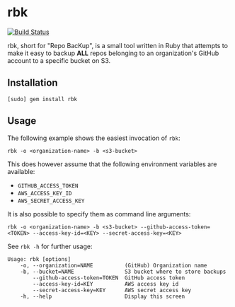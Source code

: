 # rbk

[![Build Status](https://travis-ci.org/mthssdrbrg/rbk.svg?branch=master)](https://travis-ci.org/mthssdrbrg/rbk)

rbk, short for "Repo BacKup", is a small tool written in Ruby that attempts to
make it easy to backup __ALL__ repos belonging to an organization's GitHub
account to a specific bucket on S3.

## Installation

```
[sudo] gem install rbk
```

## Usage

The following example shows the easiest invocation of `rbk`:

```
rbk -o <organization-name> -b <s3-bucket>
```

This does however assume that the following environment variables are available:

- `GITHUB_ACCESS_TOKEN`
- `AWS_ACCESS_KEY_ID`
- `AWS_SECRET_ACCESS_KEY`

It is also possible to specify them as command line arguments:

```
rbk -o <organization-name> -b <s3-bucket> --github-access-token=<TOKEN> --access-key-id=<KEY> --secret-access-key=<KEY>
```

See `rbk -h` for further usage:

```
Usage: rbk [options]
    -o, --organization=NAME          (GitHub) Organization name
    -b, --bucket=NAME                S3 bucket where to store backups
        --github-access-token=TOKEN  GitHub access token
        --access-key-id=KEY          AWS access key id
        --secret-access-key=KEY      AWS secret access key
    -h, --help                       Display this screen
```
